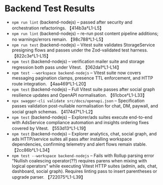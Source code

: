 # Backend Test Results

- `npm run lint` (backend-nodejs) – passed after security and orchestration refactorings. 【414b3a†L1-L5】
- `npm run lint` (backend-nodejs) – re-run post content pipeline additions; no warnings/errors remain. 【98c788†L1-L5】
- `npm run test` (backend-nodejs) – Vitest suite validates StorageService presigning flows and passes under the Zod-validated test harness. 【822c3e†L1-L15】
- `npm test` (backend-nodejs) – verification mailer suite and storage regression both pass under Vitest. 【062da1†L1-L14】
- `npm test --workspace backend-nodejs` – Vitest suite now covers messaging pagination clamps, presence TTL enforcement, and HTTP route integration. 【4aa469†L1-L20】
- `npm test` (backend-nodejs) – Full Vitest suite passes after social graph resilience updates and OpenAPI normalisation. 【61cbce†L1-L33】
- `npx swagger-cli validate src/docs/openapi.json` – Specification passes validation post-nullable normalisation for chat, DM, paywall, and social graph schemas. 【4174d7†L1-L2】
- `npm test` (backend-nodejs) – Explorer/ads suites execute end-to-end with AdsService compliance automation and insights ordering fixes covered by Vitest. 【553d13†L1-L19】
- `npm test` (backend-nodejs) – Explorer analytics, chat, social graph, and ads HTTP/service suites all pass after installing workspace dependencies, confirming telemetry and alert flows remain stable. 【2cc86b†L1-L34】
- `npm test --workspace backend-nodejs` – Fails with Rollup parsing error "Nullish coalescing operator(??) requires parens when mixing with logical operators" while executing Vitest HTTP suites (admin, ads, chat, dashboard, social graph). Requires linting pass to insert parentheses or upgrade parser. 【722075†L1-L39】
